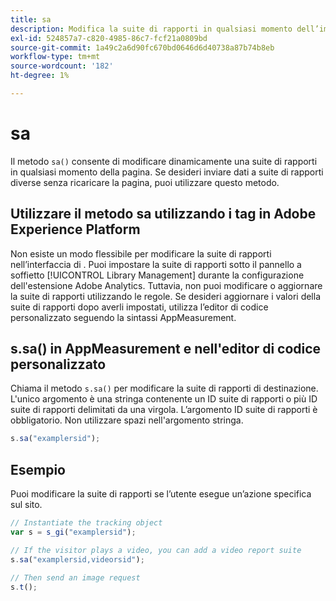```yaml
---
title: sa
description: Modifica la suite di rapporti in qualsiasi momento dell’implementazione.
exl-id: 524857a7-c820-4985-86c7-fcf21a0809bd
source-git-commit: 1a49c2a6d90fc670bd0646d6d40738a87b74b8eb
workflow-type: tm+mt
source-wordcount: '182'
ht-degree: 1%

---
```


# sa

Il metodo `sa()` consente di modificare dinamicamente una suite di rapporti in qualsiasi momento della pagina. Se desideri inviare dati a suite di rapporti diverse senza ricaricare la pagina, puoi utilizzare questo metodo.

## Utilizzare il metodo sa utilizzando i tag in Adobe Experience Platform

Non esiste un modo flessibile per modificare la suite di rapporti nell’interfaccia di . Puoi impostare la suite di rapporti sotto il pannello a soffietto [!UICONTROL Library Management] durante la configurazione dell&#39;estensione Adobe Analytics. Tuttavia, non puoi modificare o aggiornare la suite di rapporti utilizzando le regole. Se desideri aggiornare i valori della suite di rapporti dopo averli impostati, utilizza l’editor di codice personalizzato seguendo la sintassi AppMeasurement.

## s.sa() in AppMeasurement e nell&#39;editor di codice personalizzato

Chiama il metodo `s.sa()` per modificare la suite di rapporti di destinazione. L&#39;unico argomento è una stringa contenente un ID suite di rapporti o più ID suite di rapporti delimitati da una virgola. L’argomento ID suite di rapporti è obbligatorio. Non utilizzare spazi nell&#39;argomento stringa.

```js
s.sa("examplersid");
```

## Esempio

Puoi modificare la suite di rapporti se l’utente esegue un’azione specifica sul sito.

```js
// Instantiate the tracking object
var s = s_gi("examplersid");

// If the visitor plays a video, you can add a video report suite
s.sa("examplersid,videorsid");

// Then send an image request
s.t();
```
